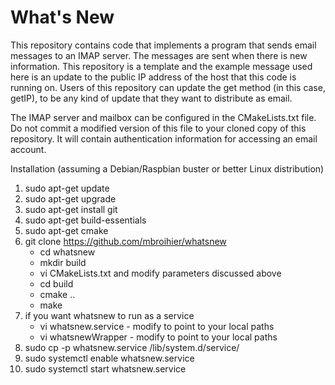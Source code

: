 # What's New

This repository contains code that implements a program that sends email messages to an IMAP server.  The messages are sent when there is new information.  This repository is a template and the example message used here is an update to the public IP address of the host that this code is running on.  Users of this repository can update the get method (in this case, getIP), to be any kind of update that they want to distribute as email.

The IMAP server and mailbox can be configured in the CMakeLists.txt file.  Do not commit a modified version of this file to your cloned copy of this repository.  It will contain authentication information for accessing an email account.


Installation (assuming a Debian/Raspbian buster or better Linux distribution)

  1)  sudo apt-get update
  2)  sudo apt-get upgrade
  3)  sudo apt-get install git
  4)  sudo apt-get build-essentials
  5)  sudo apt-get cmake
  6)  git clone https://github.com/mbroihier/whatsnew
      - cd whatsnew
      - mkdir build
      - vi CMakeLists.txt and modify parameters discussed above
      - cd build
      - cmake ..
      - make
  7)  if you want whatsnew to run as a service
      - vi whatsnew.service - modify to point to your local paths
      - vi whatsnewWrapper - modify to point to your local paths
  8)  sudo cp -p whatsnew.service /lib/system.d/service/
  9)  sudo systemctl enable whatsnew.service
 10)  sudo systemctl start whatsnew.service

